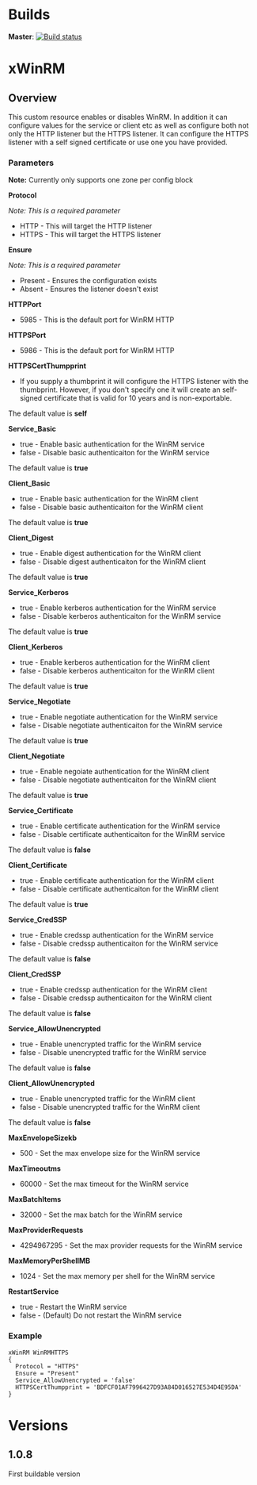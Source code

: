 # Builds

**Master**: [![Build status](https://ci.appveyor.com/api/projects/status/bmjs9sdeth5f7fd5/branch/master?svg=true)](https://ci.appveyor.com/project/theonlyway/xwinrm/branch/master)

# xWinRM #
## Overview ##

This custom resource enables or disables WinRM. In addition it can configure values for the service or client etc as well as configure both not only the HTTP listener but the HTTPS listener. It can configure the HTTPS listener with a self signed certificate or use one you have provided.

### Parameters ###

**Note:** Currently only supports one zone per config block

**Protocol**

*Note: This is a required parameter*

- HTTP - This will target the HTTP listener
- HTTPS - This will target the HTTPS listener


**Ensure**

*Note: This is a required parameter*

- Present - Ensures the configuration exists
- Absent - Ensures the listener doesn't exist


**HTTPPort**

- 5985 - This is the default port for WinRM HTTP

**HTTPSPort**

- 5986 - This is the default port for WinRM HTTP

**HTTPSCertThumpprint**

- If you supply a thumbprint it will configure the HTTPS listener with the thumbprint. However, if you don't specify one it will create an self-signed certificate that is valid for 10 years and is non-exportable.

The default value is **self**

**Service_Basic**

- true - Enable basic authentication for the WinRM service
- false - Disable basic authenticaiton for the WinRM service

The default value is **true**

**Client_Basic**

- true - Enable basic authentication for the WinRM client
- false - Disable basic authenticaiton for the WinRM client

The default value is **true**

**Client_Digest**

- true - Enable digest authentication for the WinRM client
- false - Disable digest authenticaiton for the WinRM client

The default value is **true**

**Service_Kerberos**

- true - Enable kerberos authentication for the WinRM service
- false - Disable kerberos authenticaiton for the WinRM service

The default value is **true**

**Client_Kerberos**

- true - Enable kerberos authentication for the WinRM client
- false - Disable kerberos authenticaiton for the WinRM client

The default value is **true**

**Service_Negotiate**

- true - Enable negotiate authentication for the WinRM service
- false - Disable negotiate authenticaiton for the WinRM service

The default value is **true**

**Client_Negotiate**

- true - Enable negoiate authentication for the WinRM client
- false - Disable negotiate authenticaiton for the WinRM client

The default value is **true**

**Service_Certificate**

- true - Enable certificate authentication for the WinRM service
- false - Disable certificate authenticaiton for the WinRM service

The default value is **false**

**Client_Certificate**

- true - Enable certificate authentication for the WinRM client
- false - Disable certificate authenticaiton for the WinRM client

The default value is **true**

**Service_CredSSP**

- true - Enable credssp authentication for the WinRM service
- false - Disable credssp authenticaiton for the WinRM service

The default value is **false**

**Client_CredSSP**

- true - Enable credssp authentication for the WinRM client
- false - Disable credssp authenticaiton for the WinRM client

The default value is **false**

**Service_AllowUnencrypted**

- true - Enable unencrypted traffic for the WinRM service
- false - Disable unencrypted traffic for the WinRM service

The default value is **false**

**Client_AllowUnencrypted**

- true - Enable unencrypted traffic for the WinRM client
- false - Disable unencrypted traffic for the WinRM client

The default value is **false**

**MaxEnvelopeSizekb**

- 500 - Set the max envelope size for the WinRM service

**MaxTimeoutms**

- 60000 - Set the max timeout for the WinRM service

**MaxBatchItems**

- 32000 - Set the max batch for the WinRM service

**MaxProviderRequests**

- 4294967295 - Set the max provider requests for the WinRM service

**MaxMemoryPerShellMB**

- 1024 - Set the max memory per shell for the WinRM service

**RestartService**

- true - Restart the WinRM service
- false - (Default) Do not restart the WinRM service

### Example ###

    xWinRM WinRMHTTPS
    {
      Protocol = "HTTPS"
      Ensure = "Present"
      Service_AllowUnencrypted = 'false'
	  HTTPSCertThumpprint = 'BDFCF01AF7996427D93A84D016527E534D4E95DA'
    }

# Versions

## 1.0.8
First buildable version

